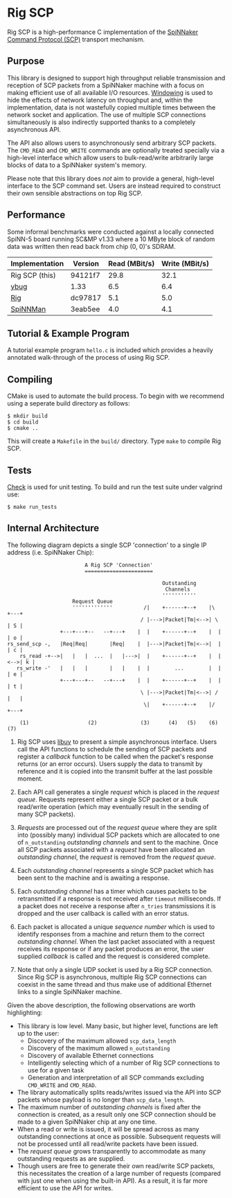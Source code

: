 Rig SCP
=======

Rig SCP is a high-performance C implementation of the [SpiNNaker Command
Protocol
(SCP)](https://spinnaker.cs.manchester.ac.uk/tiki-index.php?page=Application+note+5+-+SCP+Specification)
transport mechanism.

Purpose
-------

This library is designed to support high throughput reliable transmission and
reception of SCP packets from a SpiNNaker machine with a focus on making
efficient use of all available I/O resources.
[Windowing](http://en.wikipedia.org/wiki/TCP_tuning#Window_size) is used to hide
the effects of network latency on throughput and, within the implementation,
data is not wastefully copied multiple times between the network socket and
application. The use of multiple SCP connections simultaneously is also
indirectly supported thanks to a completely asynchronous API.


The API also allows users to asynchronously send arbitrary SCP packets.  The
`CMD_READ` and `CMD_WRITE` commands are optionally treated specially via a
high-level interface which allow users to bulk-read/write arbitrarily large
blocks of data to a SpiNNaker system's memory.

Please note that this library does *not* aim to provide a general, high-level
interface to the SCP command set. Users are instead required to construct their
own sensible abstractions on top Rig SCP.

Performance
-----------

Some informal benchmarks were conducted against a locally connected SpiNN-5
board running SC&MP v1.33 where a 10 MByte block of random data was written then
read back from chip (0, 0)'s SDRAM.

Implementation                                              | Version | Read (MBit/s) | Write (MBit/s)
----------------------------------------------------------- | ------- | ------------- | --------------
Rig SCP (this)                                              | 94121f7 | 29.8          | 32.1
[ybug](https://github.com/SpiNNakerManchester/ybug)         | 1.33    | 6.5           | 6.4
[Rig](https://github.com/project-rig/rig)                   | dc97817 | 5.1           | 5.0
[SpiNNMan](https://github.com/SpiNNakerManchester/SpiNNMan) | 3eab5ee | 4.0           | 4.1


Tutorial & Example Program
--------------------------

A tutorial example program `hello.c` is included which provides a heavily
annotated walk-through of the process of using Rig SCP.


Compiling
---------

CMake is used to automate the build process. To begin with we recommend using a
seperate build directory as follows:

    $ mkdir build
    $ cd build
    $ cmake ..

This will create a `Makefile` in the `build/` directory. Type `make` to compile
Rig SCP.


Tests
-----

[Check](http://check.sourceforge.net/) is used for unit testing. To build and
run the test suite under valgrind use:

    $ make run_tests


Internal Architecture
---------------------

The following diagram depicts a single SCP 'connection' to a single IP address
(i.e. SpiNNaker Chip):

	                         A Rig SCP 'Connection'
	                         ======================
	
	                                                  Outstanding
	                                                   Channels
	                                                  '''''''''''
	                     Request Queue
	                     '''''''''''''          /|    +------+--+    |\      +---+
	                                           / |--->|Packet|Tm|<-->| \     | S |
	                 +---+---+--   --+---+    |  |    +------+--+    |  |    | o |
	rs_send_scp -,   |Req|Req|       |Req|    |  |--->|Packet|Tm|<-->|  |    | c |
	    rs_read -+-->|   |   |  ...  |   |--->|  |    +------+--+    |  |<-->| k |
	   rs_write -'   |   |   |       |   |    |  |        ...        |  |    | e |
	                 +---+---+--   --+---+    |  |    +------+--+    |  |    | t |
	                                           \ |--->|Packet|Tm|<-->| /     |   |
	                                            \|    +------+--+    |/      +---+
	
	    (1)                   (2)              (3)      (4)   (5)    (6)      (7)


1. Rig SCP uses [libuv](http://docs.libuv.org/en/v1.x/) to present a simple
   asynchronous interface. Users call the API functions to schedule the sending
   of SCP packets and register a *callback* function to be called when the
   packet's response returns (or an error occurs). Users supply the data to
   transmit by reference and it is copied into the transmit buffer at the last
   possible moment.

2. Each API call generates a single *request* which is placed in the *request
   queue*. Requests represent either a single SCP packet or a bulk read/write
   operation (which may eventually result in the sending of many SCP packets).

3. *Requests* are processed out of the *request queue* where they are split into
   (possibly many) individual SCP packets which are allocated to one of
	 `n_outstanding` *outstanding channels* and sent to the machine. Once all SCP
	 packets associated with a *request* have been allocated an *outstanding
	 channel*, the *request* is removed from the *request queue*.

4. Each *outstanding channel* represents a single SCP packet which has been sent
   to the machine and is awaiting a response.

5. Each *outstanding channel* has a timer which causes packets to be
   retransmitted if a response is not received after `timeout` milliseconds. If
   a packet does not receive a response after `n_tries` transmissions it is
   dropped and the user callback is called with an error status.

6. Each packet is allocated a unique *sequence number* which is used to identify
   responses from a machine and return them to the correct *outstanding
   channel*. When the last packet associated with a request receives its
   response or if any packet produces an error, the user supplied *callback* is
   called and the request is considered complete.

7. Note that only a single UDP socket is used by a Rig SCP connection. Since Rig
   SCP is asynchronous, multiple Rig SCP connections can coexist in the same
   thread and thus make use of additional Ethernet links to a single SpiNNaker
   machine.

Given the above description, the following observations are worth highlighting:

* This library is low level. Many basic, but higher level, functions are left up
  to the user:
  * Discovery of the maximum allowed `scp_data_length`
  * Discovery of the maximum allowed `n_outstanding`
  * Discovery of available Ethernet connections
  * Intelligently selecting which of a number of Rig SCP connections to use for a
    given task
  * Generation and interpretation of all SCP commands excluding `CMD_WRITE` and
    `CMD_READ`.
* The library automatically splits reads/writes issued via the API into SCP
  packets whose payload is no longer than `scp_data_length`.
* The maximum number of *outstanding channels* is fixed after the connection is
  created, as a result only one SCP connection should be made to a given
  SpiNNaker chip at any one time.
* When a read or write is issued, it will be spread across as many outstanding
  connections at once as possible. Subsequent requests will not be processed
  until all read/write packets have been issued.
* The *request queue* grows transparently to accommodate as many outstanding
  requests as are supplied.
* Though users are free to generate their own read/write SCP packets, this
  necessitates the creation of a large number of requests (compared with just
  one when using the built-in API). As a result, it is far more efficient to
  use the API for writes.
